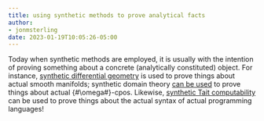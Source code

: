 ```yaml
---
title: using synthetic methods to prove analytical facts
author:
- jonmsterling
date: 2023-01-19T10:05:26-05:00
---
```


Today when synthetic methods are employed, it is usually with the intention of proving something about a concrete (analytically constituted) object. For instance, [synthetic differential geometry](kock-2006) is used to prove things about actual smooth manifolds; synthetic domain theory [can be used](fiore-plotkin-1997) to prove things about actual {#\omega#}-cpos. Likewise, [synthetic Tait computability](sterling-2021-thesis) can be used to prove things about the actual syntax of actual programming languages!
